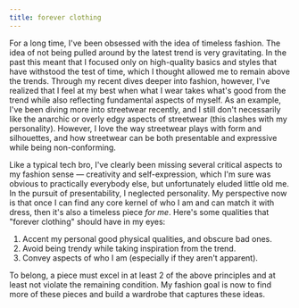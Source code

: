 ```yaml
---
title: forever clothing
---
```


For a long time, I've been obsessed with the idea of timeless fashion. The idea of not being pulled around by the latest trend is very gravitating. In the past this meant that I focused only on high-quality basics and styles that have withstood the test of time, which I thought allowed me to remain above the trends. Through my recent dives deeper into fashion, however, I've realized that I feel at my best when what I wear takes what's good from the trend while also reflecting fundamental aspects of myself. As an example, I've been diving more into streetwear recently, and I still don't necessarily like the anarchic or overly edgy aspects of streetwear (this clashes with my personality). However, I love the way streetwear plays with form and silhouettes, and how streetwear can be both presentable and expressive while being non-conforming.

Like a typical tech bro, I've clearly been missing several critical aspects to my fashion sense — creativity and self-expression, which I'm sure was obvious to practically everybody else, but unfortunately eluded little old me. In the pursuit of presentability, I neglected personality. My perspective now is that once I can find any core kernel of who I am and can match it with dress, then it's also a timeless piece _for me_. Here's some qualities that "forever clothing" should have in my eyes:

1. Accent my personal good physical qualities, and obscure bad ones.
2. Avoid being trendy while taking inspiration from the trend.
3. Convey aspects of who I am (especially if they aren't apparent).

To belong, a piece must excel in at least 2 of the above principles and at least not violate the remaining condition. My fashion goal is now to find more of these pieces and build a wardrobe that captures these ideas.
